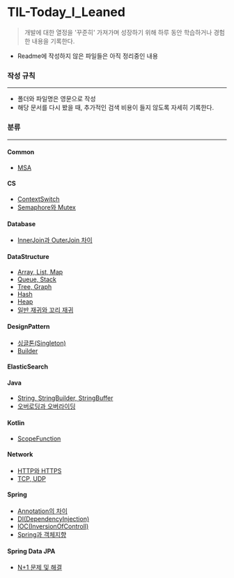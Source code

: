 # TIL-Today_I_Leaned

> 개발에 대한 열정을 '꾸준히' 가져가며 성장하기 위해 하루 동안 학습하거나 경험한 내용을 기록한다.

- Readme에 작성하지 않은 파일들은 아직 정리중인 내용
####
### 작성 규칙
***
- 폴더와 파일명은 영문으로 작성
- 해당 문서를 다시 봤을 때, 추가적인 검색 비용이 들지 않도록 자세히 기록한다.

### 분류
***
#### Common
- [MSA](https://github.com/kwj2435/TIL-Today_I_Leaned/blob/main/Common/MSA.md)
#### CS
- [ContextSwitch](https://github.com/kwj2435/TIL-Today_I_Leaned/blob/main/CS/ContextSwitch.md)
- [Semaphore와 Mutex](https://github.com/kwj2435/TIL-Today_I_Leaned/blob/main/CS/Semaphore%EC%99%80%20Mutex.md)
#### Database
- [InnerJoin과 OuterJoin 차이](https://github.com/kwj2435/TIL-Today_I_Leaned/blob/main/Database/InnerJoin%EA%B3%BC%20OuterJoin%20%EC%B0%A8%EC%9D%B4.md)
#### DataStructure
- [Array, List, Map](https://github.com/kwj2435/TIL-Today_I_Leaned/blob/main/DataStructure/Array%2C%20List%2C%20Map.md)
- [Queue, Stack](https://github.com/kwj2435/TIL-Today_I_Leaned/blob/main/DataStructure/Queue%2C%20Stack.md)
- [Tree, Graph](https://github.com/kwj2435/TIL-Today_I_Leaned/blob/main/DataStructure/Tree%2C%20Graph.md)
- [Hash](https://github.com/kwj2435/TIL-Today_I_Leaned/blob/main/DataStructure/Hash.md)
- [Heap](https://github.com/kwj2435/TIL-Today_I_Leaned/blob/main/DataStructure/Heap.md)
- [일반 재귀와 꼬리 재귀](https://github.com/kwj2435/TIL-Today_I_Leaned/blob/main/DataStructure/%EC%9D%BC%EB%B0%98%20%EC%9E%AC%EA%B7%80%EC%99%80%20%EA%BC%AC%EB%A6%AC%20%EC%9E%AC%EA%B7%80.md)
#### DesignPattern
- [싱글톤(Singleton)](https://github.com/kwj2435/TIL-Today_I_Leaned/blob/main/DesignPattern/%EC%8B%B1%EA%B8%80%ED%86%A4(Singleton).md)
- [Builder](https://github.com/kwj2435/TIL-Today_I_Leaned/blob/main/DesignPattern/Builder.md)
#### ElasticSearch
#### Java
- [String, StringBuilder, StringBuffer](https://github.com/kwj2435/TIL-Today_I_Leaned/blob/main/Java/String%2C%20StringBuilder%2C%20StringBuffer.md)
- [오버로딩과 오버라이딩](https://github.com/kwj2435/TIL-Today_I_Leaned/blob/main/Java/%EC%98%A4%EB%B2%84%EB%A1%9C%EB%94%A9%EA%B3%BC%20%EC%98%A4%EB%B2%84%EB%9D%BC%EC%9D%B4%EB%94%A9.md)
#### Kotlin
- [ScopeFunction](https://github.com/kwj2435/TIL-Today_I_Leaned/blob/main/Kotlin/ScopeFunction.md)
#### Network
- [HTTP와 HTTPS](https://github.com/kwj2435/TIL-Today_I_Leaned/blob/main/Network/HTTP%EC%99%80%20HTTPS.md)
- [TCP, UDP](https://github.com/kwj2435/TIL-Today_I_Leaned/blob/main/Network/TCP%2C%20UDP.md)
#### Spring
- [Annotation의 차이](https://github.com/kwj2435/TIL-Today_I_Leaned/blob/main/Spring/Annotation%EC%9D%98%20%EC%B0%A8%EC%9D%B4.md)
- [DI(DependencyInjection)](https://github.com/kwj2435/TIL-Today_I_Leaned/blob/main/Spring/DI(DependencyInjection).md)
- [IOC(InversionOfControll)](https://github.com/kwj2435/TIL-Today_I_Leaned/blob/main/Spring/IOC(InversionOfControll).md)
- [Spring과 객체지향](https://github.com/kwj2435/TIL-Today_I_Leaned/blob/main/Spring/Spring%EA%B3%BC%20%EA%B0%9D%EC%B2%B4%EC%A7%80%ED%96%A5.txt)
#### Spring Data JPA
- [N+1 문제 및 해결](https://github.com/kwj2435/TIL-Today_I_Leaned/blob/main/Spring%20Data%20JPA/N%2B1%20%EB%AC%B8%EC%A0%9C%20%EB%B0%8F%20%ED%95%B4%EA%B2%B0.md)




